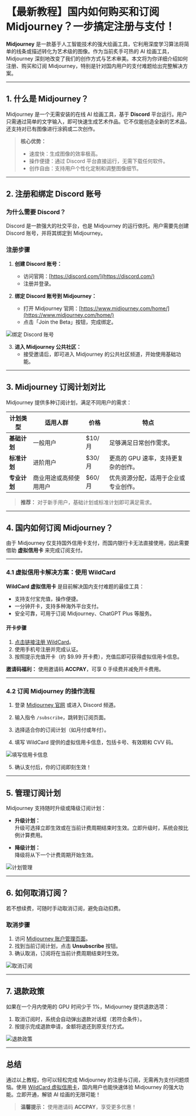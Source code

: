 # 【最新教程】国内如何购买和订阅 Midjourney？一步搞定注册与支付！

**Midjourney** 是一款基于人工智能技术的强大绘画工具，它利用深度学习算法将简单的线条或描述转化为艺术级的图像。作为当前炙手可热的 AI 绘画工具，Midjourney 深刻地改变了我们的创作方式与艺术审美。本文将为你详细介绍如何注册、购买和订阅 Midjourney，特别是针对国内用户的支付难题给出完整解决方案。

---

## 1. 什么是 Midjourney？

Midjourney 是一个无需安装的在线 AI 绘画工具，基于 **Discord** 平台运行。用户只需通过简单的文字输入，即可快速生成艺术作品。它不仅能创造全新的艺术品，还支持对已有图像进行涂鸦或二次创作。

> **核心优势：**
> - 速度快：生成图像的效率极高。
> - 操作便捷：通过 Discord 平台直接运行，无需下载任何软件。
> - 创作自由：支持用户个性化定制和调整图像细节。

---

## 2. 注册和绑定 Discord 账号

### 为什么需要 Discord？
Discord 是一款强大的社交平台，也是 Midjourney 的运行依托。用户需要先创建 Discord 账号，并将其绑定到 Midjourney。

### 注册步骤

1. **创建 Discord 账号：**  
   - 访问官网：[https://discord.com/](https://discord.com/)  
   - 注册并登录。

2. **绑定 Discord 账号到 Midjourney：**  
   - 打开 Midjourney 官网：[https://www.midjourney.com/home/](https://www.midjourney.com/home/)  
   - 点击「Join the Beta」按钮，完成绑定。

![绑定 Discord 账号](https://img.gptcard.cn/p/1700385861397546.png)

3. **进入 Midjourney 公共社区：**  
   - 接受邀请后，即可进入 Midjourney 的公共社区频道，开始使用基础功能。

---

## 3. Midjourney 订阅计划对比

Midjourney 提供多种订阅计划，满足不同用户的需求：

| **计划类型**  | **适用人群**             | **价格** | **特点**                           |
|---------------|--------------------------|----------|------------------------------------|
| **基础计划**  | 一般用户                | $10/月   | 足够满足日常创作需求。             |
| **标准计划**  | 进阶用户                | $30/月   | 更高的 GPU 速率，支持更复杂的创作。|
| **专业计划**  | 商业用途或高频使用用户   | $60/月   | 优先资源分配，适用于企业或专业创作。|

> **推荐：** 对于新手用户，基础计划或标准计划即可满足需求。

---

## 4. 国内如何订阅 Midjourney？

由于 Midjourney 仅支持国外信用卡支付，而国内银行卡无法直接使用，因此需要借助 **虚拟信用卡** 来完成订阅支付。

---

### 4.1 虚拟信用卡解决方案：使用 WildCard

**WildCard 虚拟信用卡** 是目前解决国内支付难题的最佳工具：
- 支持支付宝充值，操作便捷。
- 一分钟开卡，支持多种海外平台支付。
- 安全可靠，可用于订阅 Midjourney、ChatGPT Plus 等服务。

#### 开卡步骤

1. [点击链接注册 WildCard](https://bit.ly/bewildcard)。  
2. 使用手机号注册并完成认证。  
3. 按照提示充值开卡（约 $9.99 开卡费），充值后即可获得虚拟信用卡信息。

**邀请码福利：** 使用邀请码 **ACCPAY**，可享 0 手续费并减免开卡费用。

---

### 4.2 订阅 Midjourney 的操作流程

1. 登录 [Midjourney 官网](https://www.midjourney.com/home/) 或进入 Discord 频道。  
2. 输入指令 `/subscribe`，跳转到订阅页面。

3. 选择适合你的订阅计划（如月付或年付）。  

4. 填写 WildCard 提供的虚拟信用卡信息，包括卡号、有效期和 CVV 码。

![填写信用卡信息](https://img.gptcard.cn/p/hFQULzuiDN6BZ4G.png)

5. 确认支付后，你的订阅即刻生效！

---

## 5. 管理订阅计划

Midjourney 支持随时升级或降级订阅计划：

- **升级计划：**  
  升级可选择立即生效或在当前计费周期结束时生效。立即升级时，系统会按比例计算费用。

- **降级计划：**  
  降级将从下一个计费周期开始生效。

![计划管理](https://img.gptcard.cn/p/1700385924146291.png)

---

## 6. 如何取消订阅？

若不想续费，可随时手动取消订阅，避免自动扣费。

### 取消步骤

1. 访问 [Midjourney 账户管理页面](https://www.midjourney.com/account/)。  
2. 找到当前订阅计划，点击 **Unsubscribe** 按钮。  
3. 确认取消，订阅将在当前计费周期结束时生效。

![取消订阅](https://img.gptcard.cn/p/1700385959645355.png)

---

## 7. 退款政策

如果在一个月内使用的 GPU 时间少于 1%，Midjourney 提供退款选项：

1. 取消订阅时，系统会自动弹出退款对话框（若符合条件）。  
2. 按提示完成退款申请，金额将退还到原支付方式。

![退款政策](https://img.gptcard.cn/p/1700385978713454.png)

---

## 总结

通过以上教程，你可以轻松完成 Midjourney 的注册与订阅，无需再为支付问题烦恼。使用 [WildCard 虚拟信用卡](https://bit.ly/bewildcard)，国内用户也能快速体验 Midjourney 的强大功能。立即开通，解锁 AI 绘画的无限可能！

> **温馨提示：** 使用邀请码 **ACCPAY**，享受更多优惠！
